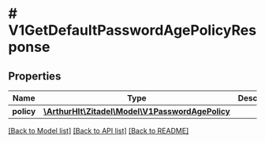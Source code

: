 # # V1GetDefaultPasswordAgePolicyResponse

## Properties

Name | Type | Description | Notes
------------ | ------------- | ------------- | -------------
**policy** | [**\ArthurHlt\Zitadel\Model\V1PasswordAgePolicy**](V1PasswordAgePolicy.md) |  | [optional]

[[Back to Model list]](../../README.md#models) [[Back to API list]](../../README.md#endpoints) [[Back to README]](../../README.md)

